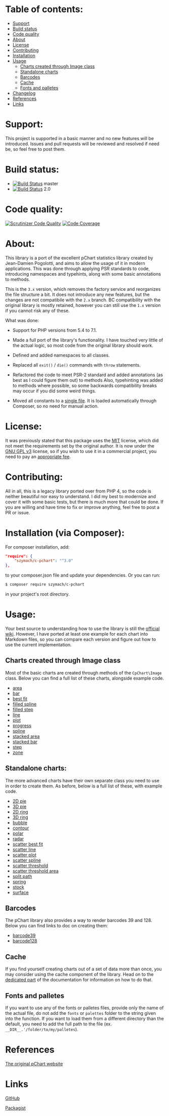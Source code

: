 Table of contents:
==================
* [Support](#support)
* [Build status](#build-status)
* [Code quality](#code-quality)
* [About](#about)
* [License](#license)
* [Contributing](#contributing)
* [Installation](#installation-via-composer)
* [Usage](#usage)
    - [Charts created through Image class](#charts-created-through-image-class)
    - [Standalone charts](#standalone-charts)
    - [Barcodes](#barcodes)
    - [Cache](#cache)
    - [Fonts and palletes](#fonts-and-palletes)
* [Changelog](#changelog)
* [References](#references)
* [Links](#links)

Support:
========

This project is supported in a basic manner and no new features will be introduced.
Issues and pull requests will be reviewed and resolved if need be, so feel free
to post them.

Build status:
=============
- [![Build Status](https://travis-ci.org/szymach/c-pchart.svg?branch=master)](https://travis-ci.org/szymach/c-pchart) master 
- [![Build Status](https://travis-ci.org/szymach/c-pchart.svg?branch=2.0)](https://travis-ci.org/szymach/c-pchart) 2.0

Code quality:
=============
[![Scrutinizer Code Quality](https://scrutinizer-ci.com/g/szymach/c-pchart/badges/quality-score.png?b=master)](https://scrutinizer-ci.com/g/szymach/c-pchart/?branch=master)
[![Code Coverage](https://scrutinizer-ci.com/g/szymach/c-pchart/badges/coverage.png?b=master)](https://scrutinizer-ci.com/g/szymach/c-pchart/?branch=master)

About:
======

This library is a port of the excellent pChart statistics library created by Jean-Damien Pogolotti,
and aims to allow the usage of it in modern applications. This was done through
applying PSR standards to code, introducing namespaces and typehints, along with
some basic annotations to methods.

This is the `3.x` version, which removes the factory service and reorganizes the
file structure a bit. It does not introduce any new features, but the changes are
not compatibile with the `2.x` branch. BC compatibility with the original library
is mostly retained, however you can still use the `1.x` version if you cannot risk
any of these.

What was done:

- Support for PHP versions from 5.4 to 7.1.

- Made a full port of the library's functionality. I have touched very little of
the actual logic, so most code from the original library should work.

- Defined and added namespaces to all classes.

- Replaced all `exit()` / `die()` commands with `throw` statements.

- Refactored the code to meet PSR-2 standard and added annotations (as best as I could figure them out)
to methods Also, typehinting was added to methods where possible, so some backwards compatibility breaks
may occur if you did some weird things.

- Moved all constants to a [single file](constants.php). It is loaded automatically
through Composer, so no need for manual action.

License:
========

It was previously stated that this package uses the [MIT](https://opensource.org/licenses/MIT) license,
which did not meet the requirements set by the original author. It is now under the
[GNU GPL v3](http://www.gnu.org/licenses/gpl-3.0.html) license, so if you wish to
use it in a commercial project, you need to pay an [appropriate fee](http://www.pchart.net/license).

Contributing:
=============

All in all, this is a legacy library ported over from PHP 4, so the code is neither
beautiful nor easy to understand. I did my best to modernize and cover it with
some basic tests, but there is much more that could be done. If you are willing and
have time to fix or improve anything, feel free to post a PR or issue.

Installation (via Composer):
============================

For composer installation, add:

```json
"require": {
    "szymach/c-pchart": "^3.0"
},
```

to your composer.json file and update your dependencies. Or you can run:

```sh
$ composer require szymach/c-pchart
```

in your project's root directory.

Usage:
======

Your best source to understanding how to use the library is still the [official wiki](http://wiki.pchart.net/).
However, I have ported at least one example for each chart into Markdown files,
so you can compare each version and figure out how to use the current implementation.

Charts created through Image class
---------------------------------------

Most of the basic charts are created through methods of the `CpChart\Image`
class. Below you can find a full list of these charts, alongside example code.

- [area](resources/doc/area.md)
- [bar](resources/doc/bar.md)
- [best fit](resources/doc/best_fit.md)
- [filled spline](resources/doc/filled_spline.md)
- [filled step](resources/doc/filled_step.md)
- [line](resources/doc/line.md)
- [plot](resources/doc/plot.md)
- [progress](resources/doc/progress.md)
- [spline](resources/doc/spline.md)
- [stacked area](resources/doc/stacked_area.md)
- [stacked bar](resources/doc/stacked_bar.md)
- [step](resources/doc/step.md)
- [zone](resources/doc/zone.md)

Standalone charts:
------------------------------------

The more advanced charts have their own separate class you need to use in order
to create them. As before, below is a full list of these, with example code.

- [2D pie](resources/doc/2d_pie.md)
- [3D pie](resources/doc/3d_pie.md)
- [2D ring](resources/doc/2d_ring.md)
- [3D ring](resources/doc/3d_ring.md)
- [bubble](resources/doc/bubble.md)
- [contour](resources/doc/contour.md)
- [polar](resources/doc/polar.md)
- [radar](resources/doc/radar.md)
- [scatter best fit](resources/doc/scatter_best_fit.md)
- [scatter line](resources/doc/scatter_line.md)
- [scatter plot](resources/doc/scatter_plot.md)
- [scatter spline](resources/doc/scatter_spline.md)
- [scatter threshold](resources/doc/scatter_threshold.md)
- [scatter threshold area](resources/doc/scatter_threshold_area.md)
- [split path](resources/doc/split_path.md)
- [spring](resources/doc/spring.md)
- [stock](resources/doc/stock.md)
- [surface](resources/doc/surface.md)

Barcodes
--------

The pChart library also provides a way to render barcodes 39 and 128. Below you
can find links to doc on creating them:

- [barcode39](resources/doc/barcode_39.md)
- [barcode128](resources/doc/barcode_128.md)

Cache
-----

If you find yourself creating charts out of a set of data more than once, you may
consider using the cache component of the library. Head on to the [dedicated part](resources/doc/cache.md)
of the documentation for information on how to do that.

Fonts and palletes
------------------

If you want to use any of the fonts or palletes files, provide only
the name of the actual file, do not add the `fonts` or `palettes` folder to the
string given into the function. If you want to load them from a different directory
than the default, you need to add the full path to the file (ex. `__DIR__.'/folder/to/my/palletes`).

References
==========
[The original pChart website](http://www.pchart.net/)

Links
=====

[GitHub](https://github.com/szymach/c-pchart)

[Packagist](https://packagist.org/packages/szymach/c-pchart)
